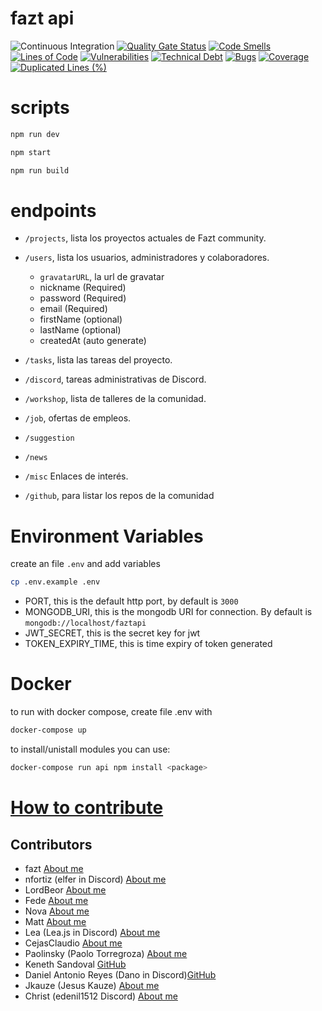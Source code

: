 # fazt api

![Continuous Integration](https://github.com/faztdevelopers/fazt-api/workflows/Continuous%20Integration/badge.svg)
[![Quality Gate Status](https://sonarcloud.io/api/project_badges/measure?project=hulkike_fazt-api&metric=alert_status)](https://sonarcloud.io/dashboard?id=hulkike_fazt-api)
[![Code Smells](https://sonarcloud.io/api/project_badges/measure?project=hulkike_fazt-api&metric=code_smells)](https://sonarcloud.io/dashboard?id=hulkike_fazt-api)
[![Lines of Code](https://sonarcloud.io/api/project_badges/measure?project=hulkike_fazt-api&metric=ncloc)](https://sonarcloud.io/dashboard?id=hulkike_fazt-api)
[![Vulnerabilities](https://sonarcloud.io/api/project_badges/measure?project=hulkike_fazt-api&metric=vulnerabilities)](https://sonarcloud.io/dashboard?id=hulkike_fazt-api)
[![Technical Debt](https://sonarcloud.io/api/project_badges/measure?project=hulkike_fazt-api&metric=sqale_index)](https://sonarcloud.io/dashboard?id=hulkike_fazt-api)
[![Bugs](https://sonarcloud.io/api/project_badges/measure?project=hulkike_fazt-api&metric=bugs)](https://sonarcloud.io/dashboard?id=hulkike_fazt-api)
[![Coverage](https://sonarcloud.io/api/project_badges/measure?project=hulkike_fazt-api&metric=coverage)](https://sonarcloud.io/dashboard?id=hulkike_fazt-api)
[![Duplicated Lines (%)](https://sonarcloud.io/api/project_badges/measure?project=hulkike_fazt-api&metric=duplicated_lines_density)](https://sonarcloud.io/dashboard?id=hulkike_fazt-api)

# scripts

```bash
npm run dev
```

```bash
npm start
```

```bash
npm run build
```

# endpoints

- `/projects`, lista los proyectos actuales de Fazt community.
- `/users`, lista los usuarios, administradores y colaboradores.

  - `gravatarURL`, la url de gravatar
  - nickname (Required)
  - password (Required)
  - email (Required)
  - firstName (optional)
  - lastName (optional)
  - createdAt (auto generate)

- `/tasks`, lista las tareas del proyecto.
- `/discord`, tareas administrativas de Discord.
- `/workshop`, lista de talleres de la comunidad.
- `/job`, ofertas de empleos.
- `/suggestion`
- `/news`
- `/misc` Enlaces de interés.
- `/github`, para listar los repos de la comunidad

# Environment Variables

create an file `.env` and add variables

```bash
cp .env.example .env
```

- PORT, this is the default http port, by default is `3000`
- MONGODB_URI, this is the mongodb URI for connection. By default is
  `mongodb://localhost/faztapi`
- JWT_SECRET, this is the secret key for jwt
- TOKEN_EXPIRY_TIME, this is time expiry of token generated

# Docker

to run with docker compose, create file .env with

```bash
docker-compose up
```

to install/unistall modules you can use:

```bash
docker-compose run api npm install <package>
```

# [How to contribute](https://github.com/faztcommunity/docs/blob/dev/contribute.md)

## Contributors

- fazt [About me](https://github.com/fazttech)
- nfortiz (elfer in Discord) [About me](https://github.com/nfortiz)
- LordBeor [About me](https://github.com/Beor18)
- Fede [About me](https://github.com/Fedeya)
- Nova [About me](https://github.com/Michelyp)
- Matt [About me](https://github.com/Matttweb)
- Lea (Lea.js in Discord) [About me](https://github.com/venezia-dev)
- CejasClaudio [About me](https://github.com/CejasClaudioA)
- Paolinsky (Paolo Torregroza) [About me](https://github.com/PaoloTorregroza)
- Keneth Sandoval [GitHub](https://github.com/keneth3000)
- Daniel Antonio Reyes (Dano in Discord)[GitHub](https://github.com/DanoRysJan)
- Jkauze (Jesus Kauze) [About me](https://github.com/jkauze)
- Christ (edenil1512 Discord) [About me](https://github.com/christian1512) 
